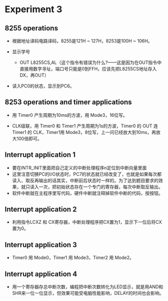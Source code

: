 # Experiment 3

## 8255 operations

+ 根据地址译码电路译码，8255是121H ~ 127H，8253是100H ~ 106H。

+ 显示学号
  +  OUT L8255CS,AL（这个指令有错误为什么?——这是因为在OUT指令中直接用数字寻址，端口号只能是0到FFH，应该先把L8255CS地址存入DX，再OUT）

+ 读入PC0的状态，显示到PC6。

## 8253 operations and timer applications

+ 用 Timer0 产生周期为10ms的方波，用 Mode3，16位写。

+ CLK级联，用 Timer0 和 Timer1 产生周期为1s的方波，Timer0 的 OUT 连 Timer1 的 CLK，Timer1用 Mode3，8位写，上一问已经放大到10ms，再放大100倍即可。

## Interrupt application 1

+ 要在INTR_INIT里面把自己定义的中断处理程序n定位到中断向量里面
+ 这里注意切换PC的I/O状态时，PC7的状态就已经改变了，也就是如果每次都读入、取反再输出的话其实，中断前后状态时一样的。为了达到题目要求的效果，就只读入一次，把初始状态存在一个专门的寄存器，每次中断取反输出。
+ 软件中断就在主程序里写代码，硬件中断就注释掉软件中断的代码，按按钮。

## Interrupt application 2

+ 利用指令LCXZ 和 CX寄存器，中断处理程序把CX置为1，显示下一位后将CX置为0。

## Interrupt application 3

+ Timer0 用 Mode0，Timer1 用 Mode3，Timer2 用 Mode2。

## Interrupt application 4

+ 用一个寄存器存总中断次数，编程把中断次数转化为LED显示，就是用AND和SHR来一位一位显示，但效果可能受电脑性能影响，DELAY的时间也会影响。
